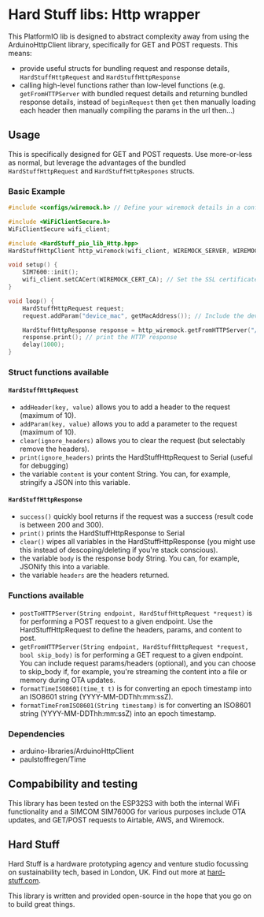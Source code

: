 # **Hard Stuff** libs: Http wrapper

This PlatformIO lib is designed to abstract complexity away from using the ArduinoHttpClient library, specifically for GET and POST requests. This means:

-   provide useful structs for bundling request and response details, `HardStuffHttpRequest` and `HardStuffHttpResponse`
-   calling high-level functions rather than low-level functions (e.g. `getFromHTTPServer` with bundled request details and returning bundled response details, instead of `beginRequest` then `get` then manually loading each header then manually compiling the params in the url then...)

## Usage

This is specifically designed for GET and POST requests. Use more-or-less as normal, but leverage the advantages of the bundled `HardStuffHttpRequest` and `HardStuffHttpRespones` structs.

### Basic Example

```cpp
#include <configs/wiremock.h> // Define your wiremock details in a config

#include <WiFiClientSecure.h>
WiFiClientSecure wifi_client;

#include <HardStuff_pio_lib_Http.hpp>
HardStuffHttpClient http_wiremock(wifi_client, WIREMOCK_SERVER, WIREMOCK_PORT); // Create an HTTP wrapper around the client

void setup() {
    SIM7600::init();
    wifi_client.setCACert(WIREMOCK_CERT_CA); // Set the SSL certificate for secure communication between client and server.
}

void loop() {
    HardStuffHttpRequest request;
    request.addParam("device_mac", getMacAddress()); // Include the device's mac address as a http parameter

    HardStuffHttpResponse response = http_wiremock.getFromHTTPServer("/hello_world", request); // Perform a get request on the /hello_world endpoint
    response.print(); // print the HTTP response
    delay(1000);
}
```

### Struct functions available

#### `HardStuffHttpRequest`

-   `addHeader(key, value)` allows you to add a header to the request (maximum of 10).
-   `addParam(key, value)` allows you to add a parameter to the request (maximum of 10).
-   `clear(ignore_headers)` allows you to clear the request (but selectably remove the headers).
-   `print(ignore_headers)` prints the HardStuffHttpRequest to Serial (useful for debugging)
-   the variable `content` is your content String. You can, for example, stringify a JSON into this variable.

#### `HardStuffHttpResponse`

-   `success()` quickly bool returns if the request was a success (result code is between 200 and 300).
-   `print()` prints the HardStuffHttpResponse to Serial
-   `clear()` wipes all variables in the HardStuffHttpResponse (you might use this instead of descoping/deleting if you're stack conscious).
-   the variable `body` is the response body String. You can, for example, JSONify this into a variable.
-   the variable `headers` are the headers returned.

### Functions available

-   `postToHTTPServer(String endpoint, HardStuffHttpRequest *request)` is for performing a POST request to a given endpoint. Use the HardStuffHttpRequest to define the headers, params, and content to post.
-   `getFromHTTPServer(String endpoint, HardStuffHttpRequest *request, bool skip_body)` is for performing a GET request to a given endpoint. You can include request params/headers (optional), and you can choose to skip_body if, for example, you're streaming the content into a file or memory during OTA updates.
-   `formatTimeISO8601(time_t t)` is for converting an epoch timestamp into an ISO8601 string (YYYY-MM-DDThh:mm:ssZ).
-   `formatTimeFromISO8601(String timestamp)` is for converting an ISO8601 string (YYYY-MM-DDThh:mm:ssZ) into an epoch timestamp.

### Dependencies

-   arduino-libraries/ArduinoHttpClient
-   paulstoffregen/Time

## Compabibility and testing

This library has been tested on the ESP32S3 with both the internal WiFi functionality and a SIMCOM SIM7600G for various purposes include OTA updates, and GET/POST requests to Airtable, AWS, and Wiremock.

## Hard Stuff

Hard Stuff is a hardware prototyping agency and venture studio focussing on sustainability tech, based in London, UK.
Find out more at [hard-stuff.com](hard-stuff.com).

This library is written and provided open-source in the hope that you go on to build great things.
